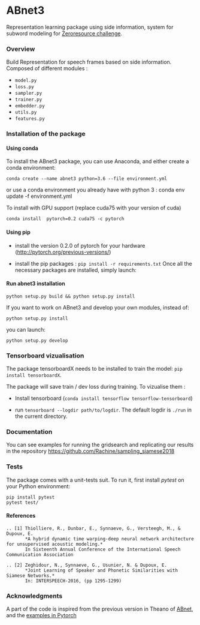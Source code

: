 # ABnet3

Representation learning package using side information, system for subword modeling for [Zeroresource challenge](http://sapience.dec.ens.fr/bootphon/2017/index.html).

### Overview

<!-- **Sense of Place** is a feeling or perception held by people about a location: some characteristics of a place can
be perceived at first sight, such as wealth or safety. Lately, there has been recent interest in predicting these
human judgments with computer vision techniques [Ordonez and Berg 2014].

The **CNN architecture with the NetVLAD** layer from [Arandjelović et al. 2016] significantly outperforms
non-learnt image representations as well as off-the-shelf CNN descriptors, and improves over the state-of-the-
art on challenging image retrieval benchmarks. The goal of this project is to transfer the CNN representation
learnt for Visual Place Recognition to predict human judgments of safety and wealth of locations. -->

Build Representation for speech frames based on side information. Composed of different modules :

* `model.py`
* `loss.py`
* `sampler.py`
* `trainer.py`
* `embedder.py`
* `utils.py`
* `features.py`

### Installation of the package

#### Using conda

To install the ABnet3 package, you can use Anaconda, and either create a conda environment:

    conda create --name abnet3 python=3.6 --file environment.yml

or use a conda environment you already have with python 3 :
    conda env update -f environment.yml

To install with GPU support (replace cuda75 with your version of cuda)

    conda install  pytorch=0.2 cuda75 -c pytorch

#### Using pip

- install the version 0.2.0 of pytorch for your hardware (http://pytorch.org/previous-versions/)

- install the pip packages : `pip install -r requirements.txt`
Once all the necessary packages are installed, simply launch:

#### Run abnet3 installation

    python setup.py build && python setup.py install

If you want to work on ABnet3 and develop your own modules, instead of:

    python setup.py install

you can launch:

    python setup.py develop

### Tensorboard vizualisation

The package tensorboardX needs to be installed to train the model: `pip install tensorboardX`.

The package will save train / dev loss during training. To vizualise them :

- Install tensorboard (`conda install tensorflow tensorflow-tensorboard`)

- run `tensorboard --logdir path/to/logdir`.
The default logdir is `./run` in the current directory.

### Documentation

You can see examples for running the gridsearch and replicating our results
in the repository https://github.com/Rachine/sampling_siamese2018

### Tests

The package comes with a unit-tests suit. To run it, first install *pytest* on your Python environment:

    pip install pytest
    pytest test/

#### References

    .. [1] Thiolliere, R., Dunbar, E., Synnaeve, G., Versteegh, M., & Dupoux, E.
           *A hybrid dynamic time warping-deep neural network architecture for unsupervised acoustic modeling.*
           In Sixteenth Annual Conference of the International Speech Communication Association

    .. [2] Zeghidour, N., Synnaeve, G., Usunier, N. & Dupoux, E.
           *Joint Learning of Speaker and Phonetic Similarities with Siamese Networks.*
           In: INTERSPEECH-2016, (pp 1295-1299)



### Acknowledgments
A part of the code is inspired from the previous version in Theano of  [ABnet](https://github.com/bootphon/abnet2), and the [examples in Pytorch](https://github.com/pytorch/examples)
